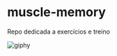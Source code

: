 # muscle-memory
Repo dedicada a exercícios e treino


![giphy](https://user-images.githubusercontent.com/100050236/156429170-50782850-27da-41ae-bdf9-8c4cbb4e4c8f.gif)
